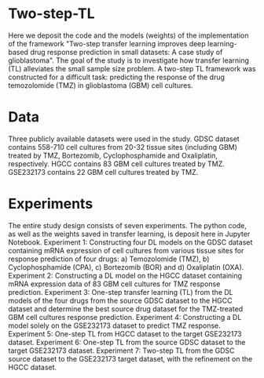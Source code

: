 # Two-step-TL
Here we deposit the code and the models (weights) of the implementation of the framework "Two-step transfer learning improves deep learning-based drug response prediction in small datasets: A case study of glioblastoma". The goal of the study is to investigate how transfer learning (TL) alleviates the small sample size problem. A two-step TL framework was constructed for a difficult task: predicting the response of the drug temozolomide (TMZ) in glioblastoma (GBM) cell cultures.

# Data
Three publicly available datasets were used in the study. 
GDSC dataset contains 558-710 cell cultures from 20-32 tissue sites (including GBM) treated by TMZ, Bortezomib, Cyclophosphamide and Oxaliplatin, respectively.
HGCC contains 83 GBM cell cultures treated by TMZ.
GSE232173 contains 22 GBM cell cultures treated by TMZ.

# Experiments
The entire study design consists of seven experiments. The python code, as well as the weights saved in transfer learning, is deposit here in Jupyter Notebook.
Experiment 1: Constructing four DL models on the GDSC dataset containing mRNA expression of cell cultures from various tissue sites for response prediction of four drugs: a) Temozolomide (TMZ), b) Cyclophosphamide (CPA), c) Bortezomib (BOR) and d) Oxaliplatin (OXA). 
Experiment 2: Constructing a DL model on the HGCC dataset containing mRNA expression data of 83 GBM cell cultures for TMZ response prediction. 
Experiment 3: One-step transfer learning (TL) from the DL models of the four drugs from the source GDSC dataset to the HGCC dataset and determine the best source drug dataset for the TMZ-treated GBM cell cultures response prediction. 
Experiment 4: Constructing a DL model solely on the GSE232173 dataset to predict TMZ response. 
Experiment 5: One-step TL from HGCC dataset to the target GSE232173 dataset. 
Experiment 6: One-step TL from the source GDSC dataset to the target GSE232173 dataset. 
Experiment 7: Two-step TL from the GDSC source dataset to the GSE232173 target dataset, with the refinement on the HGCC dataset.
